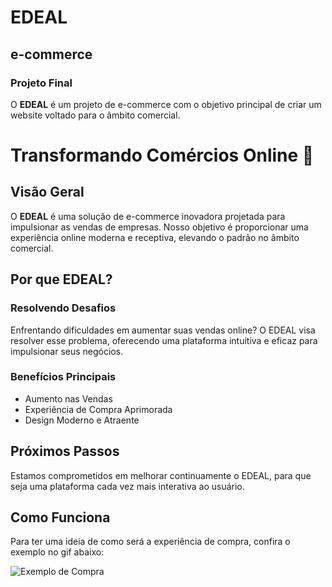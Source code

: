 # EDEAL

## e-commerce

### Projeto Final

O **EDEAL** é um projeto de e-commerce com o objetivo principal de criar um website voltado para o âmbito comercial.

# Transformando Comércios Online 🚀

## Visão Geral

O **EDEAL** é uma solução de e-commerce inovadora projetada para impulsionar as vendas de empresas. Nosso objetivo é proporcionar uma experiência online moderna e receptiva, elevando o padrão no âmbito comercial.

## Por que EDEAL?

### Resolvendo Desafios

Enfrentando dificuldades em aumentar suas vendas online? O EDEAL visa resolver esse problema, oferecendo uma plataforma intuitiva e eficaz para impulsionar seus negócios.

### Benefícios Principais

- Aumento nas Vendas
- Experiência de Compra Aprimorada
- Design Moderno e Atraente

## Próximos Passos

Estamos comprometidos em melhorar continuamente o EDEAL, para que seja uma plataforma cada vez mais interativa ao usuário.

## Como Funciona
Para ter uma ideia de como será a experiência de compra, confira o exemplo no gif abaixo:

![Exemplo de Compra](https://github.com/EnzoAraujoDuarte/EDEAL/blob/main/gifedeal%20(1).gif)






